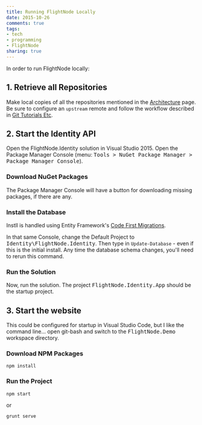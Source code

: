 ```yaml
---
title: Running FlightNode Locally
date: 2015-10-26
comments: true
tags:
- tech
- programming
- FlightNode
sharing: true
---
```


In order to run FlightNode locally:

## 1. Retrieve all Repositories

Make local copies of all the repositories mentioned in the [Architecture](/coding/architecture)
page. Be sure to configure an `upstream` remote and follow the workflow
described in [Git Tutorials Etc](/archive/2015-24-git-tutorials-etc).

## 2. Start the Identity API

Open the FlightNode.Identity solution in Visual Studio 2015. Open the
Package Manager Console (menu: <tt>Tools > NuGet Package Manager > Package
Manager Console</tt>).

### Download NuGet Packages
The Package Manager Console will have a button for downloading missing
packages, if there are any.

### Install the Database

Instll is handled using Entity Framework's [Code First Migrations](https://msdn.microsoft.com/en-us/data/jj591621.aspx).

In that same Console, change the Default Project to <tt>Identity\FlightNode.Identity</tt>.
Then type in `Update-Database` - even if this is the initial install. Any time
the database schema changes, you'll need to rerun this command.

### Run the Solution

Now, run the solution. The project <tt>FlightNode.Identity.App</tt> should be
the startup project.

## 3. Start the website

This could be configured for startup in Visual Studio Code, but I like the
command line... open git-bash and switch to the <tt>FlightNode.Demo</tt>
workspace directory.

### Download NPM Packages

    npm install

### Run the Project

    npm start

or

	grunt serve
